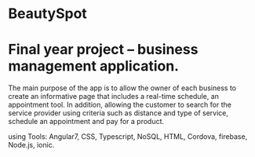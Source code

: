 # BeautySpot
# Final year project – business management application. 
The main purpose of the app is to allow the owner of each business to create an informative page that includes a real-time schedule, an appointment tool. In addition, allowing the customer to search for the service provider using criteria such as distance and type of service, schedule an appointment and pay for a product. 

using Tools: Angular7, CSS, Typescript, NoSQL, HTML, Cordova, firebase, Node.js, ionic.

 
